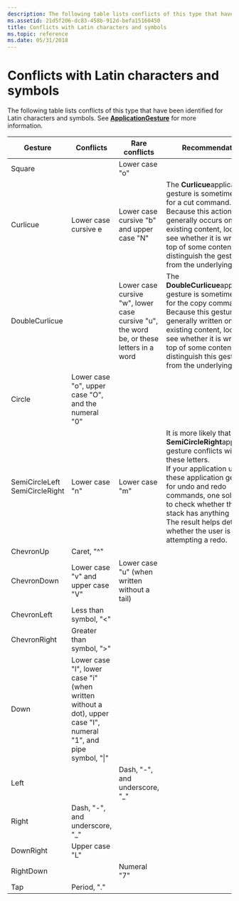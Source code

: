```yaml
---
description: The following table lists conflicts of this type that have been identified for Latin characters and symbols.
ms.assetid: 21d5f206-dc83-458b-912d-befa15160450
title: Conflicts with Latin characters and symbols
ms.topic: reference
ms.date: 05/31/2018
---
```


# Conflicts with Latin characters and symbols

The following table lists conflicts of this type that have been identified for Latin characters and symbols. See [**ApplicationGesture**](/windows/desktop/api/msinkaut/ne-msinkaut-inkapplicationgesture) for more information.



| Gesture                                              | Conflicts                                                                                                                  | Rare conflicts                                                                                     | Recommendation                                                                                                                                                                                                                                                                                                                              |
|------------------------------------------------------|----------------------------------------------------------------------------------------------------------------------------|----------------------------------------------------------------------------------------------------|---------------------------------------------------------------------------------------------------------------------------------------------------------------------------------------------------------------------------------------------------------------------------------------------------------------------------------------------|
| Square<br/>                                    |                                                                                                                            | Lower case "o"<br/>                                                                          |                                                                                                                                                                                                                                                                                                                                             |
| Curlicue<br/>                                  | Lower case cursive e<br/>                                                                                            | Lower case cursive "b" and upper case "N"<br/>                                               | The **Curlicue**application gesture is sometimes used for a cut command. Because this action generally occurs on existing content, looking to see whether it is written on top of some content helps distinguish the gesture from the underlying ink.<br/>                                                                            |
| DoubleCurlicue<br/>                            |                                                                                                                            | Lower case cursive "w", lower case cursive "u", the word be, or these letters in a word<br/> | The **DoubleCurlicue**application gesture is sometimes used for the copy command. Because this gesture is generally written on existing content, looking to see whether it is written on top of some content helps distinguish this gesture from the underlying ink.<br/>                                                             |
| Circle<br/>                                    | Lower case "o", upper case "O", and the numeral "0"<br/>                                                             |                                                                                                    |                                                                                                                                                                                                                                                                                                                                             |
| SemiCircleLeft<br/> SemiCircleRight<br/> | Lower case "n"<br/>                                                                                                  | Lower case "m"<br/>                                                                          | It is more likely that the **SemiCircleRight**application gesture conflicts with these letters.<br/> If your application uses these application gestures for undo and redo commands, one solution is to check whether the undo stack has anything in it. The result helps determine whether the user is attempting a redo.<br/> |
| ChevronUp<br/>                                 | Caret, "^"<br/>                                                                                                      |                                                                                                    |                                                                                                                                                                                                                                                                                                                                             |
| ChevronDown<br/>                               | Lower case "v" and upper case "V"<br/>                                                                               | Lower case "u" (when written without a tail)<br/>                                            |                                                                                                                                                                                                                                                                                                                                             |
| ChevronLeft<br/>                               | Less than symbol, "<"<br/>                                                                                        |                                                                                                    |                                                                                                                                                                                                                                                                                                                                             |
| ChevronRight<br/>                              | Greater than symbol, ">"<br/>                                                                                     |                                                                                                    |                                                                                                                                                                                                                                                                                                                                             |
| Down<br/>                                      | Lower case "l", lower case "i" (when written without a dot), upper case "I", numeral "1", and pipe symbol, "\|"<br/> |                                                                                                    |                                                                                                                                                                                                                                                                                                                                             |
| Left<br/>                                      |                                                                                                                            | Dash, "-", and underscore, "\_"<br/>                                                         |                                                                                                                                                                                                                                                                                                                                             |
| Right<br/>                                     | Dash, "-", and underscore, "\_"<br/>                                                                                 |                                                                                                    |                                                                                                                                                                                                                                                                                                                                             |
| DownRight<br/>                                 | Upper case "L"<br/>                                                                                                  |                                                                                                    |                                                                                                                                                                                                                                                                                                                                             |
| RightDown<br/>                                 |                                                                                                                            | Numeral "7"<br/>                                                                             |                                                                                                                                                                                                                                                                                                                                             |
| Tap<br/>                                       | Period, "."<br/>                                                                                                     |                                                                                                    |                                                                                                                                                                                                                                                                                                                                             |



 

 

 




